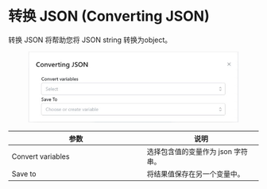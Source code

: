 # 转换 JSON (Converting JSON)

转换 JSON 将帮助您将 JSON string 转换为object。



<figure><img src="../../.gitbook/assets/image (17).png" alt=""><figcaption></figcaption></figure>

<table><thead><tr><th width="258">参数</th><th>说明</th></tr></thead><tbody><tr><td>Convert variables</td><td>选择包含值的变量作为 json 字符串。</td></tr><tr><td>Save to</td><td>将结果值保存在另一个变量中。</td></tr></tbody></table>
